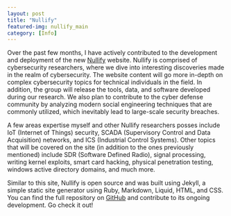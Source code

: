 ```yaml
---
layout: post
title: "Nullify"
featured-img: nullify_main
category: [Info]
---
```

Over the past few months, I have actively contributed to the development and deployment of the new [Nullify](http://www.nullify.sh) website.  Nullify is comprised of cybersecurity researchers, where we dive into interesting discoveries made in the realm of cybersecurity. The website content will go more in-depth on complex cybersecurity topics for technical individuals in the field. In addition, the group will release the tools, data, and software developed during our research.  We also plan to contribute to the cyber defense community by analyzing modern social engineering techniques that are commonly utilized, which inevitably lead to large-scale security breaches.  

A few areas expertise myself and other Nullify researchers posses include IoT (Internet of Things) security, SCADA (Supervisory Control and Data Acquisition) networks, and ICS (Industrial Control Systems).  Other topics that will be covered on the site (in addition to the ones previously mentioned) include SDR (Software Defined Radio), signal processing, writing kernel exploits, smart card hacking, physical penetration testing, windows active directory domains, and much more.

Similar to this site, Nullify is open source and was built using Jekyll, a simple static site generator using Ruby, Markdown, Liquid, HTML, and CSS.  You can find the full repository on [GitHub](https://github.com/nullifysec/nullifysec.github.io) and contribute to its ongoing development. Go check it out!

 


